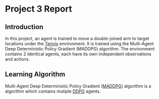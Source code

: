 # Project 3 Report

## Introduction
In this project, an agent is trained to move a double-joined arm to target locations under the  [Tennis](https://github.com/Unity-Technologies/ml-agents/blob/master/docs/Learning-Environment-Examples.md#tennis) environment.
It is trained using the Multi-Agent Deep Deterministic Policy Gradient (MADDPG) algorithm. The environment contains 2 identical agents, each have its own independent observations and actions.

## Learning Algorithm
Multi-Agent Deep Deterministic Policy Gradient ([MADDPG](https://arxiv.org/pdf/1706.02275.pdf)) algorithm is a algorithm which contains mutiple [DDPG](https://arxiv.org/abs/1509.02971) agents.
